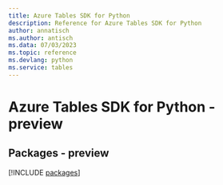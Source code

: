 ```yaml
---
title: Azure Tables SDK for Python
description: Reference for Azure Tables SDK for Python
author: annatisch
ms.author: antisch
ms.data: 07/03/2023
ms.topic: reference
ms.devlang: python
ms.service: tables
---
```

# Azure Tables SDK for Python - preview
## Packages - preview
[!INCLUDE [packages](tables-index.md)]